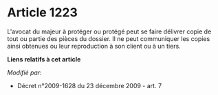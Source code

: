 # Article 1223

L'avocat du majeur à protéger ou protégé peut se faire délivrer copie de tout ou partie des pièces du dossier.  Il ne peut
communiquer les copies ainsi obtenues ou leur reproduction à son client ou à un tiers.

**Liens relatifs à cet article**

_Modifié par_:

  - Décret n°2009-1628 du 23 décembre 2009 - art. 7
